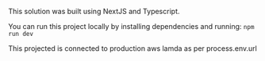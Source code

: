 This solution was built using NextJS and Typescript.

You can run this project locally by installing dependencies and running:
```npm run dev```

This projected is connected to production aws lamda as per process.env.url